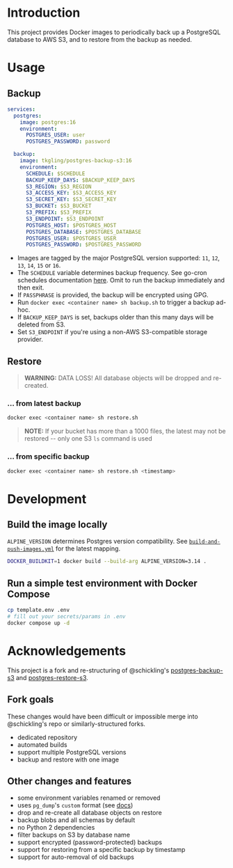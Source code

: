 # Introduction
This project provides Docker images to periodically back up a PostgreSQL database to AWS S3, and to restore from the backup as needed.

# Usage
## Backup
```yaml
services:
  postgres:
    image: postgres:16
    environment:
      POSTGRES_USER: user
      POSTGRES_PASSWORD: password

  backup:
    image: tkgling/postgres-backup-s3:16
    environment:
      SCHEDULE: $SCHEDULE 
      BACKUP_KEEP_DAYS: $BACKUP_KEEP_DAYS
      S3_REGION: $S3_REGION
      S3_ACCESS_KEY: $S3_ACCESS_KEY
      S3_SECRET_KEY: $S3_SECRET_KEY
      S3_BUCKET: $S3_BUCKET
      S3_PREFIX: $S3_PREFIX
      S3_ENDPOINT: $S3_ENDPOINT
      POSTGRES_HOST: $POSTGRES_HOST
      POSTGRES_DATABASE: $POSTGRES_DATABASE
      POSTGRES_USER: $POSTGRES_USER
      POSTGRES_PASSWORD: $POSTGRES_PASSWORD
```

- Images are tagged by the major PostgreSQL version supported: `11`, `12`, `13`, `14`, `15` or `16`.
- The `SCHEDULE` variable determines backup frequency. See go-cron schedules documentation [here](http://godoc.org/github.com/robfig/cron#hdr-Predefined_schedules). Omit to run the backup immediately and then exit.
- If `PASSPHRASE` is provided, the backup will be encrypted using GPG.
- Run `docker exec <container name> sh backup.sh` to trigger a backup ad-hoc.
- If `BACKUP_KEEP_DAYS` is set, backups older than this many days will be deleted from S3.
- Set `S3_ENDPOINT` if you're using a non-AWS S3-compatible storage provider.

## Restore
> **WARNING:** DATA LOSS! All database objects will be dropped and re-created.
### ... from latest backup
```sh
docker exec <container name> sh restore.sh
```
> **NOTE:** If your bucket has more than a 1000 files, the latest may not be restored -- only one S3 `ls` command is used
### ... from specific backup
```sh
docker exec <container name> sh restore.sh <timestamp>
```

# Development
## Build the image locally
`ALPINE_VERSION` determines Postgres version compatibility. See [`build-and-push-images.yml`](.github/workflows/build-and-push-images.yml) for the latest mapping.
```sh
DOCKER_BUILDKIT=1 docker build --build-arg ALPINE_VERSION=3.14 .
```
## Run a simple test environment with Docker Compose
```sh
cp template.env .env
# fill out your secrets/params in .env
docker compose up -d
```

# Acknowledgements
This project is a fork and re-structuring of @schickling's [postgres-backup-s3](https://github.com/schickling/dockerfiles/tree/master/postgres-backup-s3) and [postgres-restore-s3](https://github.com/schickling/dockerfiles/tree/master/postgres-restore-s3).

## Fork goals
These changes would have been difficult or impossible merge into @schickling's repo or similarly-structured forks.
  - dedicated repository
  - automated builds
  - support multiple PostgreSQL versions
  - backup and restore with one image

## Other changes and features
  - some environment variables renamed or removed
  - uses `pg_dump`'s `custom` format (see [docs](https://www.postgresql.org/docs/10/app-pgdump.html))
  - drop and re-create all database objects on restore
  - backup blobs and all schemas by default
  - no Python 2 dependencies
  - filter backups on S3 by database name
  - support encrypted (password-protected) backups
  - support for restoring from a specific backup by timestamp
  - support for auto-removal of old backups
